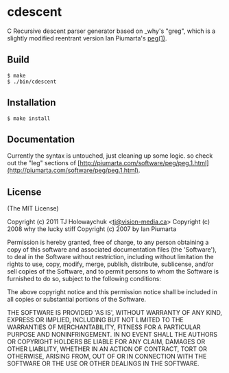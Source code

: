 
# cdescent

  C Recursive descent parser generator based on _why's "greg", which is a slightly modified reentrant version Ian Piumarta's [peg(1)](http://piumarta.com/software/peg/).

## Build

    $ make
    $ ./bin/cdescent

## Installation

    $ make install

## Documentation

  Currently the syntax is untouched, just cleaning up some logic. so check out the "leg" sections of [http://piumarta.com/software/peg/peg.1.html](http://piumarta.com/software/peg/peg.1.html).

## License 

(The MIT License)

Copyright (c) 2011 TJ Holowaychuk &lt;tj@vision-media.ca&gt;
Copyright (c) 2008 why the lucky stiff
Copyright (c) 2007 by Ian Piumarta

Permission is hereby granted, free of charge, to any person obtaining
a copy of this software and associated documentation files (the
'Software'), to deal in the Software without restriction, including
without limitation the rights to use, copy, modify, merge, publish,
distribute, sublicense, and/or sell copies of the Software, and to
permit persons to whom the Software is furnished to do so, subject to
the following conditions:

The above copyright notice and this permission notice shall be
included in all copies or substantial portions of the Software.

THE SOFTWARE IS PROVIDED 'AS IS', WITHOUT WARRANTY OF ANY KIND,
EXPRESS OR IMPLIED, INCLUDING BUT NOT LIMITED TO THE WARRANTIES OF
MERCHANTABILITY, FITNESS FOR A PARTICULAR PURPOSE AND NONINFRINGEMENT.
IN NO EVENT SHALL THE AUTHORS OR COPYRIGHT HOLDERS BE LIABLE FOR ANY
CLAIM, DAMAGES OR OTHER LIABILITY, WHETHER IN AN ACTION OF CONTRACT,
TORT OR OTHERWISE, ARISING FROM, OUT OF OR IN CONNECTION WITH THE
SOFTWARE OR THE USE OR OTHER DEALINGS IN THE SOFTWARE.
